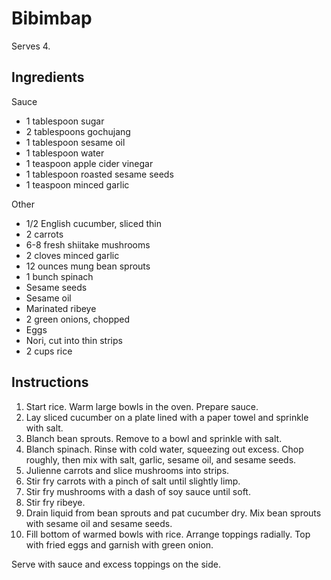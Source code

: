 # Bibimbap

Serves 4.

## Ingredients

Sauce
- 1 tablespoon sugar
- 2 tablespoons gochujang
- 1 tablespoon sesame oil
- 1 tablespoon water
- 1 teaspoon apple cider vinegar
- 1 tablespoon roasted sesame seeds
- 1 teaspoon minced garlic

Other
- 1/2 English cucumber, sliced thin
- 2 carrots
- 6-8 fresh shiitake mushrooms
- 2 cloves minced garlic
- 12 ounces mung bean sprouts
- 1 bunch spinach
- Sesame seeds
- Sesame oil
- Marinated ribeye
- 2 green onions, chopped
- Eggs
- Nori, cut into thin strips
- 2 cups rice

## Instructions

1. Start rice. Warm large bowls in the oven. Prepare sauce.
2. Lay sliced cucumber on a plate lined with a paper towel and sprinkle with salt.
3. Blanch bean sprouts. Remove to a bowl and sprinkle with salt.
4. Blanch spinach. Rinse with cold water, squeezing out excess. Chop roughly, then mix with salt, garlic, sesame oil, and sesame seeds.
5. Julienne carrots and slice mushrooms into strips.
6. Stir fry carrots with a pinch of salt until slightly limp.
7. Stir fry mushrooms with a dash of soy sauce until soft.
8. Stir fry ribeye.
9. Drain liquid from bean sprouts and pat cucumber dry. Mix bean sprouts with sesame oil and sesame seeds.
10. Fill bottom of warmed bowls with rice. Arrange toppings radially. Top with fried eggs and garnish with green onion.

Serve with sauce and excess toppings on the side.
